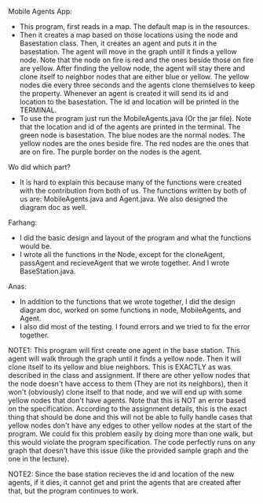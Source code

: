 Mobile Agents App: 
- This program, first reads in a map. The default map is in the resources. 
- Then it creates a map based on those locations using the 
node and Basestation class. Then, it creates an agent and puts it in the basestation. The agent will move in the graph untill it finds a yellow node.
Note that the node on fire is red and the ones beside those on fire are yellow. After 
finding the yellow node, the agent will stay there and clone itself to neighbor nodes that are either blue or yellow.
The yellow nodes die every three seconds and the agents clone themselves to keep the property.
Whenever an agent is created it will send its id and location to the basestation. The id and location will be 
printed in the TERMINAL.
- To use the program just run the MobileAgents.java (Or the jar file). Note 
that the location and id of the agents are printed in the terminal.
The green node is basestation. The blue nodes are the normal nodes. The yellow nodes are the ones beside fire.
The red nodes are the ones that are on fire. The purple border on the nodes is the agent.

Wo did which part?
- It is hard to explain this because many of the functions were created with 
the contribution from both of us. The functions written by both of us are:
MobileAgents.java and Agent.java. We also designed the diagram doc as well.

Farhang:
- I did the basic design and layout of the program and what the functions 
would be.
- I wrote all the functions in the Node, except for the cloneAgent, passAgent 
and recieveAgent that we wrote together.
And I wrote BaseStation.java.

Anas:
- In addition to the functions that we wrote together, I did the design 
diagram doc, worked on some functions in node, MobileAgents, and Agent.
- I also did most of the testing. I found errors and we tried to fix the error
 together.

NOTE1:
This program will first create one agent in the base station. This agent will walk through the 
graph until it finds a yellow node. Then it will clone itself to its yellow and blue neighbors.
This is EXACTLY as was described in the class and assignment.
If there are other yellow nodes that the node doesn't have access to them (They are not 
its neighbors), then it won't (obviously) clone itself to that node, and we will end up with some
yellow nodes that don't have agents. Note that this is NOT an error based on the specification. According to
the assignment details, this is the exact thing that should be done and this will not be able to fully handle
cases that yellow nodes don't have any edges to other yellow nodes at the start of the program.
 We could fix this problem easily by doing more than one walk,
but this would violate the program specification. The code perfectly runs on any graph that doesn't 
have this issue (like the provided sample graph and the one in the lecture).

NOTE2: 
Since the base station recieves the id and location of the new agents, if it dies, it cannot get and print
the agents that are created after that, but the program continues to work.